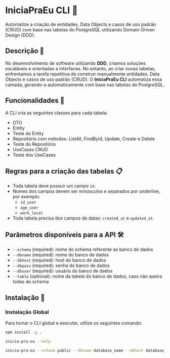 # IniciaPraEu CLI 🚀

Automatize a criação de entidades, Data Objects e casos de uso padrão (CRUD) com base nas tabelas do PostgreSQL utilizando Domain-Driven Design (DDD).

## Descrição 📖

No desenvolvimento de software utilizando **DDD**, criamos soluções escaláveis e orientadas a interfaces. No entanto, ao criar novas tabelas, enfrentamos a tarefa repetitiva de construir manualmente entidades, Data Objects e casos de uso padrão (CRUD). O **IniciaPraEu CLI** automatiza essa camada, gerando-a automaticamente com base nas tabelas do PostgreSQL.

## Funcionalidades 🔧

A CLI cria as seguintes classes para cada tabela:

- DTO
- Entity
- Teste da Entity
- Repositório com métodos: ListAll, FindById, Update, Create e Delete
- Teste do Repositório
- UseCases CRUD
- Teste dos UseCases

## Regras para a criação das tabelas 📋

- Toda tabela deve possuir um campo `id`.
- Nomes dos campos devem ser minúsculos e separados por underline, por exemplo:
  - `id_user`
  - `age_user`
  - `work_local`
- Toda tabela precisa dos campos de datas: `created_at` e `updated_at`.

## Parâmetros disponíveis para a API 🛠️

- `--schema` (required): nome do schema referente ao banco de dados
- `--dbname` (required): nome do banco de dados
- `--dbhost` (required): host do banco de dados
- `--dbpass` (required): senha do banco de dados
- `--dbuser` (required): usuário do banco de dados
- `--table` (optional): nome da tabela do banco de dados, caso não queira todas do schema

## Instalação 🌟

### Instalação Global

Para tornar o CLI global e executar, utilize os seguintes comando:

```bash
npm install -g .

inicia-pra-eu --help

inicia-pra-eu --schema public --dbname database_name --dbhost database_host --dbpass database_password --dbuser "database_username"